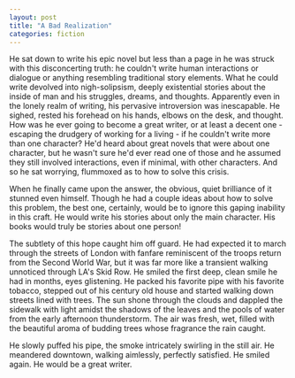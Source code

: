 ```yaml
---
layout: post
title: "A Bad Realization"
categories: fiction
---
```


He sat down to write his epic novel but less than a page in he was struck with this disconcerting truth: he couldn't write human interactions or dialogue or anything resembling traditional story elements. What he could write devolved into nigh-solipsism, deeply existential stories about the inside of man and his struggles, dreams, and thoughts. Apparently even in the lonely realm of writing, his pervasive introversion was inescapable. He sighed, rested his forehead on his hands, elbows on the desk, and thought. How was he ever going to become a great writer, or at least a decent one - escaping the drudgery of working for a living - if he couldn't write more than one character? He'd heard about great novels that were about one character, but he wasn't sure he'd ever read one of those and he assumed they still involved interactions, even if minimal, with other characters. And so he sat worrying, flummoxed as to how to solve this crisis.

When he finally came upon the answer, the obvious, quiet brilliance of it stunned even himself. Though he had a couple ideas about how to solve this problem, the best one, certainly, would be to ignore this gaping inability in this craft. He would write his stories about only the main character. His books would truly be stories about one person!

The subtlety of this hope caught him off guard. He had expected it to march through the streets of London with fanfare reminiscent of the troops return from the Second World War, but it was far more like a transient walking unnoticed through LA's Skid Row. He smiled the first deep, clean smile he had in months, eyes glistening. He packed his favorite pipe with his favorite tobacco, stepped out of his century old house and started walking down streets lined with trees. The sun shone through the clouds and dappled the sidewalk with light amidst the shadows of the leaves and the pools of water from the early afternoon thunderstorm. The air was fresh, wet, filled with the beautiful aroma of budding trees whose fragrance the rain caught.

He slowly puffed his pipe, the smoke intricately swirling in the still air. He meandered downtown, walking aimlessly, perfectly satisfied. He smiled again. He would be a great writer.
